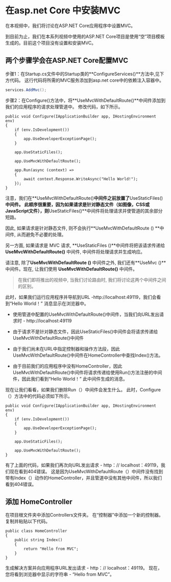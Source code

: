 # 在asp.net Core 中安装MVC

在本视频中，我们将讨论在ASP.NET Core应用程序中设置MVC。

到目前为止，我们在本系列视频中使用的ASP.NET Core项目是使用“空”项目模板生成的。目前这个项目没有设置和安装MVC。

## 两个步骤学会在ASP.NET Core配置MVC

 步骤1：在Startup.cs文件中的Startup类的**ConfigureServices()**方法中,见下方代码。 这行代码将所需的MVC服务添加到asp.net core中的依赖注入容器中。
``` csharp
services.AddMvc();
```
步骤2：在Configure()方法中，将**UseMvcWithDefaultRoute()**中间件添加到我们的应用程序的请求处理管道中。 修改代码，如下所示。
```
public void Configure(IApplicationBuilder app, IHostingEnvironment env)
{
    if (env.IsDevelopment())
    {
        app.UseDeveloperExceptionPage();
    }

    app.UseStaticFiles();

    app.UseMvcWithDefaultRoute();

    app.Run(async (context) =>
    {
        await context.Response.WriteAsync("Hello World!");
    });
}
```
注意，我们在**UseMvcWithDefaultRoute()**中间件之前放置了**UseStaticFiles()**中间件。 此顺序很重要，因为如果请求是针对静态文件（如图像，CSS或JavaScript文件），则**UseStaticFiles()**中间件将处理请求并使管道的其余部分短路。

因此, 如果请求是针对静态文件, 则不会执行**UseMvcWithDefaultRoute () **中间件, 从而避免不必要的处理。

另一方面, 如果请求是 MVC 请求, **UseStaticFiles ()**中间件将把该请求传递给 **UseMvcWithDefaultRoute()** 中间件, 中间件将处理请求并生成响应。

请注意, 除了**UseMvcWithDefaultRoute ()** 中间件之外, 我们还有**UseMvc ()**中间件。现在, 让我们使用 **UseMvcWithDefaultRoute()** 中间件。

> 在我们即将推出的视频中, 当我们讨论路由时, 我们将讨论这两个中间件之间的区别。
 
此时，如果我们运行应用程序并导航到URL -http://localhost:49119，我们会看到“Hello World！” 消息显示在浏览器中。

- 使用管道中配置的UseMvcWithDefaultRoute()中间件，当我们向URL发出请求时 -  http://localhost:49119

- 由于请求不是针对静态文件，因此UseStaticFiles()中间件会将请求传递给UseMvcWithDefaultRoute()中间件

- 由于我们尚未在URL中指定控制器和操作方法段，因此UseMvcWithDefaultRoute()中间件在HomeController中查找Index()方法。

- 由于目前我们的应用程序中没有HomeController，因此UseMvcWithDefaultRoute()中间件将请求传递给使用Run()方法注册的中间件，因此我们看到“Hello World！” 此中间件生成的消息。

现在让我们看看，如果我们删除Run（）中间件会发生什么。 此时，Configure（）方法中的代码必须如下所示。

```
public void Configure(IApplicationBuilder app, IHostingEnvironment env)
{
    if (env.IsDevelopment())
    {
        app.UseDeveloperExceptionPage();
    }

    app.UseStaticFiles();

    app.UseMvcWithDefaultRoute();
}
```
有了上面的代码，如果我们再次向URL发出请求 -  http：// localhost：49119，我们现在看到404错误。 这是因为UseMvcWithDefaultRoute（）中间件没有找到带有Index（）动作的HomeController，并且管道中没有其他中间件，所以我们看到404错误。

## 添加 HomeController

在项目根文件夹中添加Controllers文件夹。 在“控制器”中添加一个新的控制器。 复制并粘贴以下代码。
```
public class HomeController
{
    public string Index()
    {
        return "Hello from MVC";
    }
}
```

生成解决方案并向应用程序URL发出请求 -  http：// localhost：49119。 现在，您将看到浏览器中显示的字符串 - “Hello from MVC”。
 







































